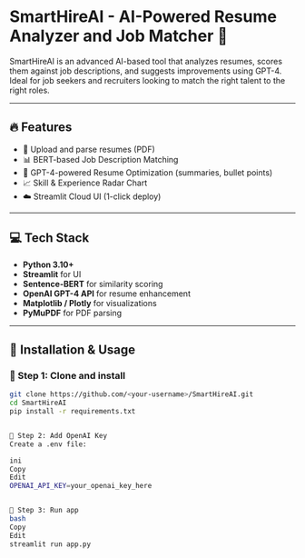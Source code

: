 # SmartHireAI - AI-Powered Resume Analyzer and Job Matcher 🚀

SmartHireAI is an advanced AI-based tool that analyzes resumes, scores them against job descriptions, and suggests improvements using GPT-4. Ideal for job seekers and recruiters looking to match the right talent to the right roles.

---

## 🔥 Features
- 🧾 Upload and parse resumes (PDF)
- 📊 BERT-based Job Description Matching
- 🧠 GPT-4-powered Resume Optimization (summaries, bullet points)
- 📈 Skill & Experience Radar Chart
- ☁️ Streamlit Cloud UI (1-click deploy)

---

## 💻 Tech Stack
- **Python 3.10+**
- **Streamlit** for UI
- **Sentence-BERT** for similarity scoring
- **OpenAI GPT-4 API** for resume enhancement
- **Matplotlib / Plotly** for visualizations
- **PyMuPDF** for PDF parsing

---

## 🚀 Installation & Usage

### 🔧 Step 1: Clone and install
```bash
git clone https://github.com/<your-username>/SmartHireAI.git
cd SmartHireAI
pip install -r requirements.txt


🔧 Step 2: Add OpenAI Key
Create a .env file:

ini
Copy
Edit
OPENAI_API_KEY=your_openai_key_here


🔧 Step 3: Run app
bash
Copy
Edit
streamlit run app.py
